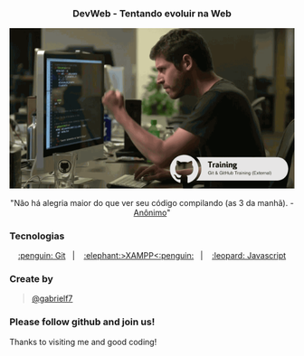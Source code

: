 <div align="center">
  <h3>DevWeb - Tentando evoluir na Web</h3>
  
  <img alt="Codigo Funcionando" src="https://github.com/gabrielf7/dev-web-aulas/blob/master/funcionou.gif" >
  
  <p>"Não há alegria maior do que ver seu código compilando (as 3 da manhã). - <a href="https://clubedosgeeks.com.br/programacao/10-gifs-que-retratam-a-vida-de-um-programador">Anônimo</a>"</p>
</div>

### Tecnologias

<p align="center">
  <a href="https://git-scm.com/">:penguin: Git</a>&nbsp;&nbsp;&nbsp;|&nbsp;&nbsp;&nbsp;
  <a href="https://www.apachefriends.org/index.html">:elephant:>XAMPP<:penguin:</a>&nbsp;&nbsp;&nbsp;|&nbsp;&nbsp;&nbsp;
  <a href="https://github.com/braziljs/eloquente-javascript/blob/master/chapters/02-estrutura-do-programa.md">:leopard: Javascript</a>
</p>

### Create by 

> [@gabrielf7](https://github.com/gabrielf7)

### Please follow github and join us!
Thanks to visiting me and good coding!
